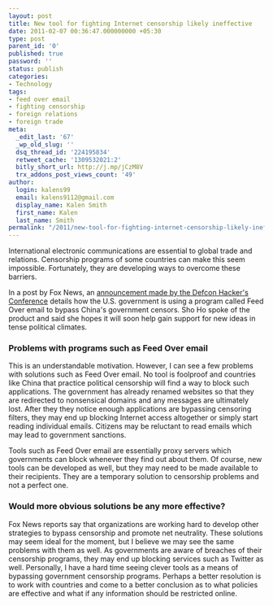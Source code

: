 ```yaml
---
layout: post
title: New tool for fighting Internet censorship likely ineffective
date: 2011-02-07 00:36:47.000000000 +05:30
type: post
parent_id: '0'
published: true
password: ''
status: publish
categories:
- Technology
tags:
- feed over email
- fighting censorship
- foreign relations
- foreign trade
meta:
  _edit_last: '67'
  _wp_old_slug: ''
  dsq_thread_id: '224195834'
  retweet_cache: '1309532021:2'
  bitly_short_url: http://j.mp/jCzM8V
  trx_addons_post_views_count: '49'
author:
  login: kalens99
  email: kalens9112@gmail.com
  display_name: Kalen Smith
  first_name: Kalen
  last_name: Smith
permalink: "/2011/new-tool-for-fighting-internet-censorship-likely-ineffective/"
---
```

<p>International electronic communications are essential to global trade and relations. Censorship programs of some countries can make this seem impossible. Fortunately, they are developing ways to overcome these barriers.</p>
<p>In a post by Fox News, an <a href="http://venturebeat.com/2011/02/05/how-one-researcher-enabled-the-u-s-government-to-slip-news-through-chinas-censors/">announcement made by the Defcon Hacker's Conference</a> details how the U.S. government is using a program called Feed Over email to bypass China's government censors. Sho Ho spoke of the product and said she hopes it will soon help gain support for new ideas in tense political climates.</p>
<p><!--more--></p>
<h3>Problems with programs such as Feed Over email</h3>
<p>This is an understandable motivation. However, I can see a few problems with solutions such as Feed Over email. No tool is foolproof and countries like China that practice political censorship will find a way to block such applications. The government has already renamed websites so that they are redirected to nonsensical domains and any messages are ultimately lost. After they they notice enough applications are bypassing censoring filters, they may end up blocking Internet access altogether or simply start reading individual emails. Citizens may be reluctant to read emails which may lead to government sanctions.</p>
<p>Tools such as Feed Over email are essentially proxy servers which governments can block whenever they find out about them. Of course, new tools can be developed as well, but they may need to be made available to their recipients. They are a temporary solution to censorship problems and not a perfect one.</p>
<h3>Would more obvious solutions be any more effective?</h3>
<p>Fox News reports say that organizations are working hard to develop other strategies to bypass censorship and promote net neutrality. These solutions may seem ideal for the moment, but I believe we may see the same problems with them as well. As governments are aware of breaches of their censorship programs, they may end up blocking services such as Twitter as well. Personally, I have a hard time seeing clever tools as a means of bypassing government censorship programs. Perhaps a better resolution is to work with countries and come to a better conclusion as to what policies are effective and what if any information should be restricted online.</p>
